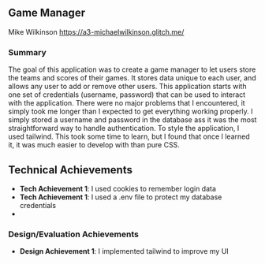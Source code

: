 ## Game Manager
Mike Wilkinson
https://a3-michaelwilkinson.glitch.me/

### Summary
The goal of this application was to create a game manager to let users store the teams and scores of their games.
It stores data unique to each user, and allows any user to add or remove other users. 
This application starts with one set of credentials (username, password) that can be used to interact with the 
application. There were no major problems that I encountered, it simply took me longer than I expected to get everything
working properly. I simply stored a username and password in the database ass it was the most straightforward way to handle
authentication. To style the application, I used tailwind. This took some time to learn, but I found that once I learned
it, it was much easier to develop with than pure CSS. 


## Technical Achievements
- **Tech Achievement 1**: I used cookies to remember login data
- **Tech Achievement 1**: I used a .env file to protect my database credentials
- 
### Design/Evaluation Achievements
- **Design Achievement 1**: I implemented tailwind to improve my UI

